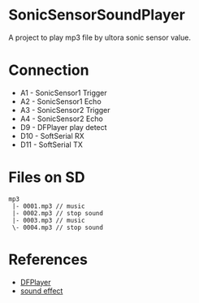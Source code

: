# SonicSensorSoundPlayer
A project to play mp3 file by ultora sonic sensor value.

# Connection
- A1 - SonicSensor1 Trigger
- A2 - SonicSensor1 Echo
- A3 - SonicSensor2 Trigger
- A4 - SonicSensor2 Echo
- D9 - DFPlayer play detect
- D10 - SoftSerial RX
- D11 - SoftSerial TX

# Files on SD
```
mp3
 |- 0001.mp3 // music
 |- 0002.mp3 // stop sound
 |- 0003.mp3 // music
 \- 0004.mp3 // stop sound
```

# References
- [DFPlayer](https://www.dfrobot.com/wiki/index.php/DFPlayer_Mini_SKU:DFR0299)
- [sound effect](http://soundeffect-lab.info/sound/anime/)